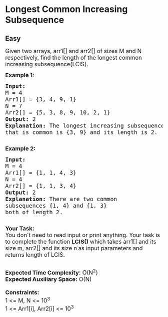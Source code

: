 # Longest Common Increasing Subsequence
## Easy 
<div class="problem-statement">
                <p></p><p><span style="font-size:18px">Given two arrays, arr1[] and arr2[] of sizes M and N respectively, find the length of the longest common increasing subsequence(LCIS).&nbsp;</span></p>

<p><span style="font-size:18px"><strong>Example 1:</strong></span></p>

<pre><span style="font-size:18px"><strong>Input:
</strong>M = 4
Arr1[] = {3,&nbsp;4,&nbsp;9,&nbsp;1}
N = 7
Arr2[] = {5,&nbsp;3,&nbsp;8,&nbsp;9,&nbsp;10,&nbsp;2,&nbsp;1}
<strong>Output:</strong> 2
<strong>Explanation:</strong> The&nbsp;longest increasing&nbsp;subsequence
that is common is {3, 9} and its length is 2.
</span></pre>

<p><br>
<span style="font-size:18px"><strong>Example 2:</strong></span></p>

<pre><span style="font-size:18px"><strong>Input:
</strong>M = 4
Arr1[] = {1, 1, 4, 3}
N = 4
Arr2[] = {1, 1, 3, 4}
<strong>Output:</strong> 2
<strong>Explanation:</strong>&nbsp;There are two common 
subsequences {1, 4} and {1, 3}
both of length 2.</span></pre>

<p><br>
<span style="font-size:18px"><strong>Your Task:</strong><br>
You don't need to read input or print anything. Your task is to complete the function&nbsp;<strong>LCIS</strong><strong>()</strong>&nbsp;which takes arr1[] and its size&nbsp;m, arr2[] and its size n<strong>&nbsp;</strong>as input parameters and returns length of LCIS.</span><br>
&nbsp;</p>

<p><span style="font-size:18px"><strong>Expected Time Complexity:</strong>&nbsp;O(N<sup>2</sup>)<br>
<strong>Expected Auxiliary Space:</strong>&nbsp;O(N)<br>
<br>
<strong>Constraints:</strong><br>
1 &lt;=&nbsp;M, N &lt;= 10<sup>3</sup><br>
1 &lt;=&nbsp;Arr1[i], Arr2[i]&nbsp;&lt;= 10<sup>3</sup></span><br>
&nbsp;</p>
 <p></p>
            </div>